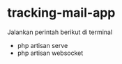 # tracking-mail-app
Jalankan perintah berikut di terminal
- php artisan serve
- php artisan websocket
